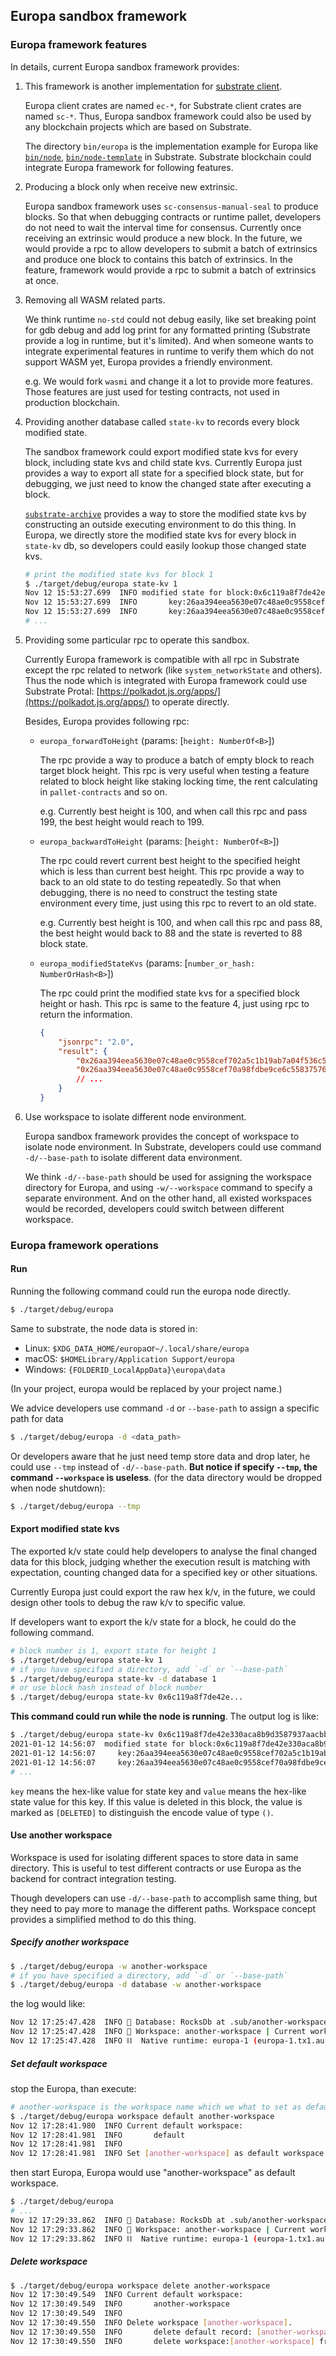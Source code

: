 ## Europa sandbox framework
### Europa framework features
In details, current Europa sandbox framework provides:
1. This framework is another implementation for [substrate client](https://github.com/paritytech/substrate/tree/master/client).

   Europa client crates are named `ec-*`, for Substrate client crates are named `sc-*`. Thus, Europa sandbox framework could also be used by any blockchain projects which are based on Substrate.

   The directory `bin/europa` is the implementation example for Europa like [`bin/node`](https://github.com/paritytech/substrate/tree/master/bin/node), [`bin/node-template`](https://github.com/paritytech/substrate/tree/master/bin/node-template) in Substrate. Substrate blockchain could integrate Europa framework for following features.

2. Producing a block only when receive new extrinsic.

   Europa sandbox framework uses `sc-consensus-manual-seal` to produce blocks. So that when debugging contracts or runtime pallet,
   developers do not need to wait the interval time for consensus. Currently once receiving an extrinsic would produce a new block. In the future, we would provide a rpc to allow developers to submit a batch of extrinsics and produce one block to contains this batch of extrinsics.
   In the feature, framework would provide a rpc to submit a batch of extrinsics at once.

3. Removing all WASM related parts.

   We think runtime `no-std` could not debug easily, like set breaking point for gdb debug and add log print for any formatted printing (Substrate provide a log in runtime, but it's limited). And when someone wants to integrate experimental features in runtime to verify them which do not support WASM yet, Europa provides a friendly environment.

   e.g. We would fork `wasmi` and change it a lot to provide more features. Those features are just used for testing contracts, not used in production blockchain.

4. Providing another database called `state-kv` to records every block modified state.

   The sandbox framework could export modified state kvs for every block, including state kvs and child state kvs. Currently Europa just provides a way to export all state for a specified block state, but for debugging, we just need to know the changed state after executing a block.

   [`substrate-archive`](https://github.com/paritytech/substrate-archive) provides a way to store the modified state kvs by constructing an outside executing environment to do this thing. In Europa, we directly store the modified state kvs for every block in `state-kv` db, so developers could easily lookup those changed state kvs.

    ```bash
    # print the modified state kvs for block 1
    $ ./target/debug/europa state-kv 1
    Nov 12 15:53:27.699  INFO modified state for block:0x6c119a8f7de42e330aca8b9d3587937aacbbc203cc21650b60644c2f2d33e7fb    
    Nov 12 15:53:27.699  INFO       key:26aa394eea5630e07c48ae0c9558cef702a5c1b19ab7a04f536c519aca4983ac|value:[DELETED]    
    Nov 12 15:53:27.699  INFO       key:26aa394eea5630e07c48ae0c9558cef70a98fdbe9ce6c55837576c60c7af3850|value:05000000
    # ...    
    ```

5. Providing some particular rpc to operate this sandbox.

   Currently Europa framework is compatible with all rpc in Substrate except the rpc related to network (like `system_networkState` and others). Thus the node which is integrated with Europa framework could use Substrate Protal: [https://polkadot.js.org/apps/](https://polkadot.js.org/apps/) to operate directly.

   Besides, Europa provides following rpc:
    * `europa_forwardToHeight` (params: \[`height: NumberOf<B>`\])

      The rpc provide a way to produce a batch of empty block to reach target block height. This rpc is very useful when testing a feature related to block height like staking locking time, the rent calculating in `pallet-contracts` and so on.

      e.g. Currently best height is 100, and when call this rpc and pass 199, the best height would reach to 199.

    * `europa_backwardToHeight` (params: \[`height: NumberOf<B>`\])

      The rpc could revert current best height to the specified height which is less than current best height. This rpc provide a way to back to an old state to do testing repeatedly. So that when debugging, there is no need to construct the testing state environment every time, just using this rpc to revert to an old state.

      e.g. Currently best height is 100, and when call this rpc and pass 88, the best height would back to 88 and the state is reverted to 88 block state.

    * `europa_modifiedStateKvs` (params: \[`number_or_hash: NumberOrHash<B>`\])

      The rpc could print the modified state kvs for a specified block height or hash. This rpc is same to the feature 4, just using rpc to return the information.

        ```json
        {
            "jsonrpc": "2.0",
            "result": {
                "0x26aa394eea5630e07c48ae0c9558cef702a5c1b19ab7a04f536c519aca4983ac": null,
                "0x26aa394eea5630e07c48ae0c9558cef70a98fdbe9ce6c55837576c60c7af3850": "0x05000000",
                // ...
            }
        }
        ```

6. Use workspace to isolate different node environment.

   Europa sandbox framework provides the concept of workspace to isolate node environment. In Substrate, developers could use command `-d/--base-path` to isolate different data environment.

   We think `-d/--base-path` should be used for assigning the workspace directory for Europa, and using `-w/--workspace` command to specify a separate environment. And on the other hand, all existed workspaces would be recorded, developers could switch between different workspace.  

### Europa framework operations
#### Run

Running the following command could run the europa node directly.

```bash
$ ./target/debug/europa
```

Same to substrate, the node data is stored in:
* Linux: `$XDG_DATA_HOME/europa`or`~/.local/share/europa`
* macOS: `$HOMELibrary/Application Support/europa`
* Windows: `{FOLDERID_LocalAppData}\europa\data`

(In your project, europa would be replaced by your project name.) 

We advice developers use command `-d` or `--base-path` to assign a specific path for data

```bash
$ ./target/debug/europa -d <data_path>
```

Or developers aware that he just need temp store data and drop later, he could use `--tmp` instead of `-d/--base-path`.
**But notice if specify `--tmp`, the command `--workspace` is useless**. (for the data directory would be dropped when node shutdown):

```bash
$ ./target/debug/europa --tmp
```

#### Export modified state kvs
The exported k/v state could help developers to analyse the final changed data for this block, judging whether the execution
result is matching with expectation, counting changed data for a specified key or other situations.

Currently Europa just could export the raw hex k/v, in the future, we could design other tools to debug the raw k/v to specific value.

If developers want to export the k/v state for a block, he could do the following command.
```bash
# block number is 1, export state for height 1
$ ./target/debug/europa state-kv 1
# if you have specified a directory, add `-d` or `--base-path`
$ ./target/debug/europa state-kv -d database 1
# or use block hash instead of block number
$ ./target/debug/europa state-kv 0x6c119a8f7de42e...
```
**This command could run while the node is running**. The output log is like:
```bash
$ ./target/debug/europa state-kv 0x6c119a8f7de42e330aca8b9d3587937aacbbc203cc21650b60644c2f2d33e7fb
2021-01-12 14:56:07  modified state for block:0x6c119a8f7de42e330aca8b9d3587937aacbbc203cc21650b60644c2f2d33e7fb    
2021-01-12 14:56:07  	key:26aa394eea5630e07c48ae0c9558cef702a5c1b19ab7a04f536c519aca4983ac|value:[DELETED]    
2021-01-12 14:56:07  	key:26aa394eea5630e07c48ae0c9558cef70a98fdbe9ce6c55837576c60c7af3850|value:05000000
# ...  
```
`key` means the hex-like value for state key and `value` means the hex-like state value for this key. If this value is 
deleted in this block, the value is marked as `[DELETED]` to distinguish the encode value of type `()`.

#### Use another workspace

Workspace is used for isolating different spaces to store data in same directory. This is useful to test different
contracts or use Europa as the backend for contract integration testing.

Though developers can use `-d/--base-path` to accomplish same thing, but they need to pay more to manage the different paths.
Workspace concept provides a simplified method to do this thing.

##### Specify another workspace
```bash
$ ./target/debug/europa -w another-workspace
# if you have specified a directory, add `-d` or `--base-path`
$ ./target/debug/europa -d database -w another-workspace
```
the log would like:
```bash
Nov 12 17:25:47.428  INFO 💾 Database: RocksDb at .sub/another-workspace/chains/dev/db    
Nov 12 17:25:47.428  INFO 📖 Workspace: another-workspace | Current workspace list: ["default", "another-workspace"]    
Nov 12 17:25:47.428  INFO ⛓  Native runtime: europa-1 (europa-1.tx1.au1)  
```

##### Set default workspace
stop the Europa, than execute:
```bash
# another-workspace is the workspace name which we what to set as default.
$ ./target/debug/europa workspace default another-workspace
Nov 12 17:28:41.980  INFO Current default workspace:    
Nov 12 17:28:41.981  INFO       default    
Nov 12 17:28:41.981  INFO     
Nov 12 17:28:41.981  INFO Set [another-workspace] as default workspace.  
```
then start Europa, Europa would use "another-workspace" as default workspace.
```bash
$ ./target/debug/europa
# ...
Nov 12 17:29:33.862  INFO 💾 Database: RocksDb at .sub/another-workspace/chains/dev/db    
Nov 12 17:29:33.862  INFO 📖 Workspace: another-workspace | Current workspace list: ["default", "another-workspace"]    
Nov 12 17:29:33.862  INFO ⛓  Native runtime: europa-1 (europa-1.tx1.au1)    
```

##### Delete workspace
```bash
$ ./target/debug/europa workspace delete another-workspace
Nov 12 17:30:49.549  INFO Current default workspace:    
Nov 12 17:30:49.549  INFO       another-workspace    
Nov 12 17:30:49.549  INFO     
Nov 12 17:30:49.550  INFO Delete workspace [another-workspace].    
Nov 12 17:30:49.550  INFO       delete default record: [another-workspace]    
Nov 12 17:30:49.550  INFO       delete workspace:[another-workspace] from workspace list
```
